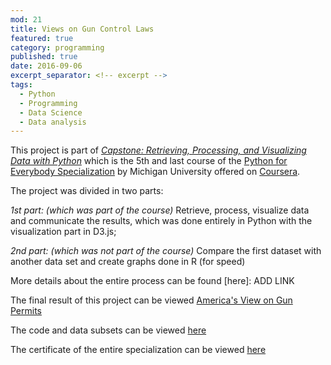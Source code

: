```yaml
---
mod: 21
title: Views on Gun Control Laws
featured: true
category: programming
published: true
date: 2016-09-06
excerpt_separator: <!-- excerpt -->
tags:
  - Python
  - Programming
  - Data Science
  - Data analysis
---
```


This project is part of [*Capstone: Retrieving, Processing, and Visualizing Data with Python*](https://www.coursera.org/learn/python-capstone) which is the 5th and last course of the [Python for Everybody Specialization](https://www.coursera.org/specializations/python) by Michigan University offered on [Coursera](https://www.coursera.org).
<!-- excerpt -->

The project was divided in two parts:

*1st part: (which was part of the course)* Retrieve, process, visualize data and communicate the results, which was done entirely in Python with the visualization part in D3.js;

*2nd part: (which was not part of the course)* Compare the first dataset with another data set and create graphs done in R (for speed)

More details about the entire process can be found [here]: ADD LINK

The final result of this project can be viewed [America's View on Gun Permits](http://brunogtavares.com/2016/09/16/gun-control-laws.html)

The code and data subsets can be viewed [here](https://github.com/bruno78/python-capstone-project.git)

The certificate of the entire specialization can be viewed [here](https://www.coursera.org/account/accomplishments/specialization/certificate/34A6VHCWGN7C)
